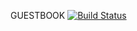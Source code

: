 GUESTBOOK
[![Build Status](https://travis-ci.org/honorhs/guest_book.svg?branch=master)](https://travis-ci.org/honorhs/guest_book)

